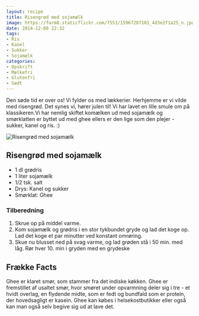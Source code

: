 ```yaml
---
layout: recipe
title: Risengrød med sojamælk
image: https://farm8.staticflickr.com/7553/15967287101_4d3e2f1a25_n.jpg
date: 2014-12-08 22:32
tags:
- Ris
- Kanel
- Sukker
- Sojamælk
categories:
- Opskrift
- Mælkefri
- Glutenfri
- Sødt
---
```

Den søde tid er over os!  Vi fylder os med lækkerier. Herhjemme er vi vilde med risengrød. Det synes vi, hører julen til! Vi har lavet en lille smule om på klassikeren.Vi har nemlig skiftet komælken ud med sojamælk og smørklatten er byttet ud med ghee ellers er den lige som den plejer - sukker, kanel og ris. :) 

![Risengrød med sojamælk](https://farm8.staticflickr.com/7553/15967287101_4d3e2f1a25_z.jpg)



## Risengrød med sojamælk
- 1 dl grødris
- 1 liter sojamælk
- 1/2 tsk. salt
-  Drys: Kanel og sukker
-  Smørklat: Ghee




### Tilberedning
1. Skrue op på middel varme. 
2. Kom sojamælk og grødris i en stor tykbundet gryde og lad det koge op. Lad det koge et par minutter ved konstant omrøring. 
3. Skue nu blusset ned på svag varme, og lad grøden stå i 50 min. med låg. Rør hver 10. min i gryden med en grydeske  



## Frække Facts
Ghee er klaret smør, som stammer fra det indiske køkken. Ghee er fremstillet af usaltet smør, hvor smøret under opvarmning deler sig i tre - et hvidt overlag, en flydende midte, som er fedt og bundfald som er protein, der hovedsagligt er kasein. Ghee kan købes i helsekostbutikker eller også kan man også selv begive sig ud at lave det.
